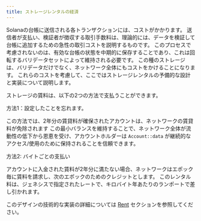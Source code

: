 ```yaml
---
title: ストレージレンタルの経済
---
```


Solanaの台帳に送信される各トランザクションには、コストがかかります。 送信者が支払い、検証者が徴収する取引手数料は、理論的には、データを検証して台帳に追加するための急性の取引コストを説明するものです。 このプロセスで考慮されないのは、有効な台帳の状態を中期的に保存することであり、これは回転するバリデータセットによって維持される必要です。 この種のストレージは、バリデータだけでなく、ネットワーク全体にもコストをかけることになります。 これらのコストを考慮して、ここではストレージレンタルの予備的な設計と実装について説明します。

ストレージの賃料は、以下の2つの方法で支払うことができます。

方法1：設定したことを忘れます。

この方法では、2年分の賃貸料が確保されたアカウントは、ネットワークの賃貸料が免除されます この最小バランスを維持することで、ネットワーク全体が流動性の低下から恩恵を受け、アカウントホルダーは `Account::data` が継続的なアクセス/使用のために保持されることを信頼できます。

方法2: バイトごとの支払い

アカウントに入金された賃料が2年分に満たない場合、ネットワークはエポック毎に賃料を請求し、次のエポックのためのクレジットとします。 このレンタル料は、ジェネシスで指定されたレートで、キロバイト年あたりのランポートで差し引かれます。

このデザインの技術的な実装の詳細については [Rent](../rent.md) セクションを参照してください。
